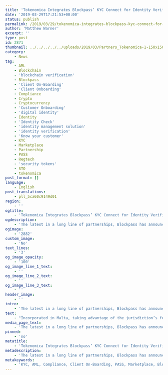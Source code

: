 ```yaml
---
title: 'Tokenomica Integrates Blockpass’ KYC Connect for Identity Verification'
date: '2019-03-29T17:21:53+00:00'
status: publish
permalink: /2019/03/29/tokenomica-integrates-blockpass-kyc-connect-for-identity-verification
author: 'Matthew Warner'
excerpt: ''
type: post
id: 2871
thumbnail: ../../../../../uploads/2019/03/Partners_Tokenomica-1-150x150.jpg
category:
    - News
tag:
    - AML
    - Blockchain
    - 'blockchain verification'
    - Blockpass
    - 'Client On-Boarding'
    - 'Client Onboarding'
    - Compliance
    - Crypto
    - Cryptocurrency
    - 'Customer Onboarding'
    - 'digital identity'
    - Identity
    - 'Identity Check'
    - 'identity management solution'
    - 'identity verification'
    - 'Know your customer'
    - KYC
    - Marketplace
    - Partnership
    - PASS
    - Regtech
    - 'security tokens'
    - STO
    - tokenomica
post_format: []
language:
    - English
post_translations:
    - pll_5ca60c9149d01
region:
    - ''
ogtitle:
    - 'Tokenomica Integrates Blockpass’ KYC Connect for Identity Verification'
ogdescription:
    - 'The latest in a long line of partnerships, Blockpass has announced today that Tokenomica will be integrating Blockpass’ unique KYC Connect solution to simplify and expedite the process of onboarding new customers. Tokenomica’s Virtual Financial Asset (VFA) exchange and Security Token Issuance Platform require a robust and compliant KYC process, which Blockpass is providing with its identity verification service. Further developments and promotions of this partnership will be announced at a future date.'
ogimage:
    - '2882'
custom_image:
    - 'No'
text_lines:
    - '3'
og_image_opacity:
    - '100'
og_image_line_1_text:
    - ''
og_image_line_2_text:
    - ''
og_image_line_3_text:
    - ''
header_image:
    - ''
intro:
    - 'The latest in a long line of partnerships, Blockpass has announced today that Tokenomica will be integrating Blockpass’ unique KYC Connect solution to simplify and expedite the process of onboarding new customers. Tokenomica’s Virtual Financial Asset (VFA) exchange and Security Token Issuance Platform require a robust and compliant KYC process, which Blockpass is providing with its identity verification service. Further developments and promotions of this partnership will be announced at a future date.'
text:
    - "Incorporated in Malta, taking advantage of the jurisdiction’s forward-thinking approach to cryptocurrencies and blockchain technology, <a href=\"https://tokenomica.com/\">Tokenomica</a> operates a regulated and licensed crypto-exchange business, under the transitory period acknowledged by the regulators in Malta, which will become fully regulated and licensed in due course, providing both crypto-to-crypto and crypto-to-fiat options. Tokenomica, which is built on top of the <a href=\"https://wavesplatform.com/\">Waves</a> blockchain, carries out extensive checks on the VFAs it lists to ensure only the highest quality tokens are listed for trading. The company recently launched the Beta version of its Security Token Issuance Platform, which provides fully compliant solutions for <a href=\"https://www.blockpass.org/2019/05/25/what-is-a-security-token-and-a-security-token-offering/\">Security Token Offerings</a> and offers an automatic tool which can be used to design security tokens by following a simple step-by-step process.\r\n\r\nBlockpass is digital identity application and service which puts the user back in control of their personal data. Blockpass provides a streamlined and cost-effective user onboarding process for regulated industries and any kind of online service. From the Blockpass Application, users can create, store, and manage, data-secure digital identity that can be used for an entire ecosystem of services or token purchase. Blockpass is supporting the development and use of STOs through its identity verification platform as well as by hosting a number of meet ups and events throughout the year that will focus on this topic - see the Blockpass website for more details.\r\n\r\n“We are excited to announce this new partnership with Tokenomica.” said Adam Vaziri, CEO of Blockpass. “Regulated and reliable exchanges are vital to realise the benefits that cryptocurrencies and blockchain bring, and STOs are increasingly becoming an integral part of these ecosystems as they revolutionise the way we conduct business. In working with other companies in the field of STOs, we are developing an important area in the blockchain and cryptocurrency space, and we look forward to working with Tokenomica to provide simple, secure and compliant access to both exchanges and STOs.”\r\n\r\n“Blockpass is a new word in compliance, and we are immensely pleased to use this technology in our product”, said Artem Tolkachev, Tokenomica’s Founder and CEO. “What makes Blockpass unique is that it provides added value to users. The use of traditional KYC providers is essentially a burden for them: it is necessary to provide the same documents over and over again every time they want to use a new service. The Blockpass technology allows them to create a single KYC ID which is then stored exclusively on the user's device and which they can use for all the services connected to the Blockpass. This is an ideal solution for ecosystem products such as Tokenomica”.\r\n\r\nBlockpass has continued to expand its uses and features in recent months, inaugurating the Blockpass Identity Lab in partnership with Edinburgh Napier University in September, while continuing to develop its digital identity protocol with continuous releases and updates. Blockpass most recently joined the Open Identity Exchange (OIX), and announced the integration of its <a href=\"http://www.blockpass.org/kyc\">KYC Connect</a> solution with other services including ethecal, Legacy Trust and Ethfinex. The Blockpass App is available from the App Store and Google Play."
media_page_text:
    - 'The latest in a long line of partnerships, Blockpass has announced today that Tokenomica will be integrating Blockpass’ unique KYC Connect solution to simplify and expedite the process of onboarding new customers. Tokenomica’s Virtual Financial Asset (VFA) exchange and Security Token Issuance Platform require a robust and compliant KYC process, which Blockpass is providing with its identity verification service. Further developments and promotions of this partnership will be announced at a future date.'
pinned:
    - 'no'
metatitle:
    - 'Tokenomica Integrates Blockpass’ KYC Connect for Identity Verification'
metadescription:
    - 'The latest in a long line of partnerships, Blockpass has announced today that Tokenomica will be integrating Blockpass’ unique KYC Connect solution to simplify and expedite the process of onboarding new customers. Tokenomica’s Virtual Financial Asset (VFA) exchange and Security Token Issuance Platform require a robust and compliant KYC process, which Blockpass is providing with its identity verification service. Further developments and promotions of this partnership will be announced at a future date.'
metakeywords:
    - 'KYC, AML, Compliance, Client On-Boarding, PASS, Marketplace, Blockpass, Identity, Identity Verification, Customer Onboarding, Digital identity, identity management solution, Identity Verification, Know your customer, regtech, security tokens, sto, blockchain verification, partnership, tokenomica, identity check, client onboarding, cryptocurrency, blockchain, crypto'
---
```

<!DOCTYPE html PUBLIC "-//W3C//DTD HTML 4.0 Transitional//EN" "http://www.w3.org/TR/REC-html40/loose.dtd">
<?xml encoding="UTF-8">
